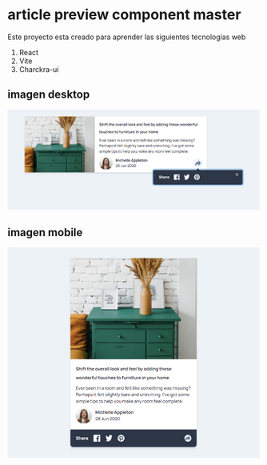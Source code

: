 # article preview component master

Este proyecto esta creado para aprender las siguientes tecnologías web

1. React
2. Vite
3. Charckra-ui

## imagen desktop

![Desktop](./doc/img1.png)

## imagen mobile

![Mobile](./doc/img2.png)
